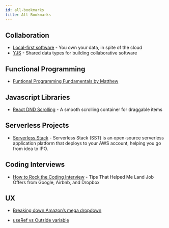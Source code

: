 ```yaml
---
id: all-bookmarks
title: All Bookmarks
---
```



## Collaboration
- [Local-first software](https://www.inkandswitch.com/local-first) - You own your data, in spite of the cloud
- [YJS](https://github.com/yjs/yjs) - Shared data types for building collaborative software

## Functional Programming
- [Funtional Programming Fundamentals by Matthew](https://www.matthewgerstman.com/tech/functional-programming-fundamentals/)

## Javascript Libraries
- [React DND Scrolling](https://github.com/TechStark/react-dnd-scrolling) - A smooth scrolling container for draggable items

## Serverless Projects
- [Serverless Stack](https://serverless-stack.com/) - Serverless Stack (SST) is an open-source serverless application platform that deploys to your AWS account, helping you go from idea to IPO.

## Coding Interviews 
- [How to Rock the Coding Interview](https://www.freecodecamp.org/news/coding-interviews-for-dummies-5e048933b82b/) - Tips That Helped Me Land Job Offers from Google, Airbnb, and Dropbox

## UX 
- [Breaking down Amazon’s mega dropdown](https://bjk5.com/post/44698559168/breaking-down-amazons-mega-dropdown) 

- [useRef vs Outside variable](https://markoskon.com/the-difference-between-refs-and-variables/) 